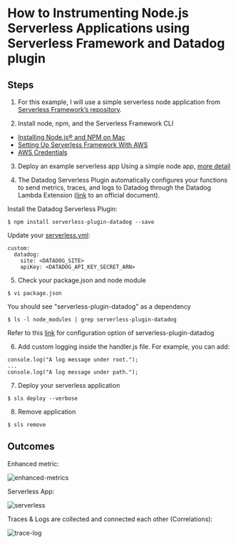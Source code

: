 # How to Instrumenting Node.js Serverless Applications using Serverless Framework and Datadog plugin

Steps
--------
1. For this example, I will use a simple serverless node application from [Serverless Framework’s repository](https://github.com/serverless/examples).


2. Install node, npm, and the Serverless Framework CLI
- [Installing Node.js® and NPM on Mac](https://treehouse.github.io/installation-guides/mac/node-mac.html)
- [Setting Up Serverless Framework With AWS](https://www.serverless.com/framework/docs/getting-started/)
- [AWS Credentials](https://www.serverless.com/framework/docs/providers/aws/guide/credentials/)


3. Deploy an example serverless app
Using a simple node app, [more detail](https://github.com/serverless/examples/tree/v3/aws-node-express-api)


4. The Datadog Serverless Plugin automatically configures your functions to send metrics, traces, and logs to Datadog through the Datadog Lambda Extension ([link](https://docs.datadoghq.com/serverless/installation/nodejs/?tab=serverlessframework) to an official document).

Install the Datadog Serverless Plugin:
```
$ npm install serverless-plugin-datadog --save
```

Update your [serverless.yml](https://github.com/wwongpai/Observability/blob/main/apm/serverless/nodejs/serverless.yml):
```
custom:
  datadog:
    site: <DATADOG_SITE>
    apiKey: <DATADOG_API_KEY_SECRET_ARN>
```

5. Check your package.json and node module
```
$ vi package.json
```

You should see "serverless-plugin-datadog" as a dependency
```
$ ls -l node_modules | grep serverless-plugin-datadog
```

Refer to this [link](https://docs.datadoghq.com/serverless/libraries_integrations/plugin/) for configuration option of serverless-plugin-datadog


6. Add custom logging inside the handler.js file. For example, you can add:
```
console.log("A log message under root.");
...
console.log("A log message under path.");
```

7. Deploy your serverless application
```
$ sls deploy --verbose
```

8. Remove application
```
$ sls remove
```

Outcomes
--------
Enhanced metric:

![enhanced-metrics](https://p-qkfgo2.t2.n0.cdn.getcloudapp.com/items/OAulxZlL/e0535850-7a85-41a0-b375-ce6e8dd97011.jpg?source=viewer&v=3790348d58b8629c6ea98fce46bb7bac)


Serverless App:

![serverless](https://p-qkfgo2.t2.n0.cdn.getcloudapp.com/items/bLuZpbQv/9d5db31b-b73f-4c88-b705-c5f2b13fed86.jpg?v=58adecf05f56b01f258e0789ef1b51f1)


Traces & Logs are collected and connected each other (Correlations):

![trace-log](https://p-qkfgo2.t2.n0.cdn.getcloudapp.com/items/jkuRyp6G/b0fbc090-230b-4583-9338-b12c16e1c254.jpg?source=viewer&v=4cbaef80560d2d42eda4c3194718a931)
